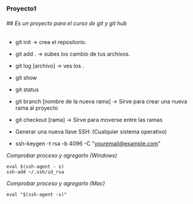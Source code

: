 ### Proyecto1 
###### ## Es un proyecto para el curso de git y git hub

- git init -> crea el repositorio.


- git add . -> subes los cambio de tus archivos.


- git log [archivo] -> ves los .


- git show


- git status

- git branch [nombre de la nueva rama] -> Sirve para crear una nueva rama al proyecto

- git checkout [rama] -> Sirve para moverse entre las ramas


- Generar una nueva llave SSH: (Cualquier sistema operativo)

- ssh-keygen -t rsa -b 4096 -C "youremail@example.com"

*Comprobar proceso y agregarlo (Windows)*

    eval $(ssh-agent - s)
    ssh-add ~/.ssh/id_rsa

*Comprobar proceso y agregarlo (Mac)*

    eval "$(ssh-agent -s)"
